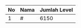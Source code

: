 | No | Nama            | Jumlah Level |
|----|-----------------|--------------|
| 1  | #    |    6150        |

